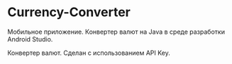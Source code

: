 # Currency-Converter
Мобильное приложение. Конвертер валют на Java в среде разработки Android Studio. 

Конвертер валют. Сделан с использованием API Key. 
